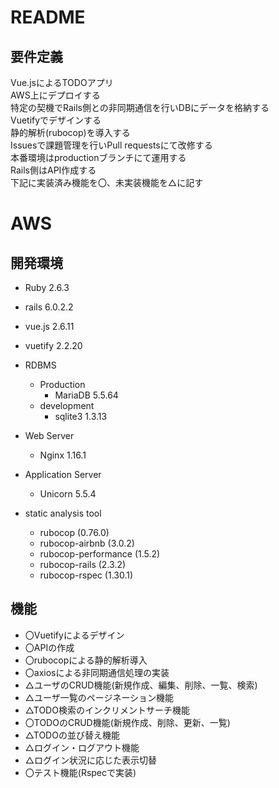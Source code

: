 # README
## 要件定義
Vue.jsによるTODOアプリ  
AWS上にデプロイする  
特定の契機でRails側との非同期通信を行いDBにデータを格納する  
Vuetifyでデザインする  
静的解析(rubocop)を導入する  
Issuesで課題管理を行いPull requestsにて改修する  
本番環境はproductionブランチにて運用する  
Rails側はAPI作成する  
下記に実装済み機能を〇、未実装機能を△に記す

# AWS

## 開発環境
- Ruby 2.6.3
- rails 6.0.2.2
- vue.js 2.6.11
- vuetify 2.2.20

- RDBMS
  - Production
    - MariaDB 5.5.64
  - development
    - sqlite3 1.3.13

- Web Server
  - Nginx 1.16.1
  
- Application Server
  - Unicorn 5.5.4

- static analysis tool
  - rubocop (0.76.0)
  - rubocop-airbnb (3.0.2)
  - rubocop-performance (1.5.2)
  - rubocop-rails (2.3.2)
  - rubocop-rspec (1.30.1)

## 機能
- 〇Vuetifyによるデザイン
- 〇APIの作成
- 〇rubocopによる静的解析導入
- 〇axiosによる非同期通信処理の実装
- △ユーザのCRUD機能(新規作成、編集、削除、一覧、検索)
- △ユーザ一覧のページネーション機能
- △TODO検索のインクリメントサーチ機能
- 〇TODOのCRUD機能(新規作成、削除、更新、一覧)
- △TODOの並び替え機能
- △ログイン・ログアウト機能
- △ログイン状況に応じた表示切替
- 〇テスト機能(Rspecで実装)

